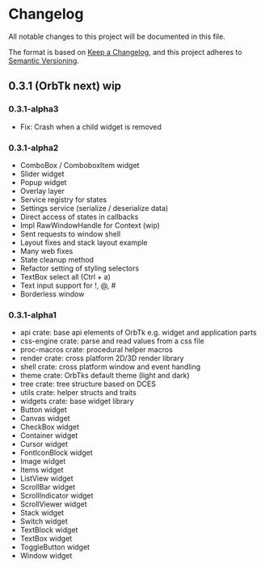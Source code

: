 # Changelog
All notable changes to this project will be documented in this file.

The format is based on [Keep a Changelog](https://keepachangelog.com/en/1.0.0/),
and this project adheres to [Semantic Versioning](https://semver.org/spec/v2.0.0.html).

## 0.3.1 (OrbTk next) wip

### 0.3.1-alpha3

* Fix: Crash when a child widget is removed

### 0.3.1-alpha2

* ComboBox / ComboboxItem widget
* Slider widget
* Popup widget
* Overlay layer
* Service registry for states
* Settings service (serialize / deserialize data)
* Direct access of states in callbacks
* Impl RawWindowHandle for Context (wip)
* Sent requests to window shell
* Layout fixes and stack layout example
* Many web fixes
* State cleanup method
* Refactor setting of styling selectors
* TextBox select all (Ctrl + a)
* Text input support for !, @, #
* Borderless window

### 0.3.1-alpha1

* api crate: base api elements of OrbTk e.g. widget and application parts
* css-engine crate: parse and read values from a css file
* proc-macros crate: procedural helper macros
* render crate: cross platform 2D/3D render library
* shell crate: cross platform window and event handling
* theme crate: OrbTks default theme (light and dark)
* tree crate: tree structure based on DCES
* utils crate: helper structs and traits
* widgets crate: base widget library
* Button widget
* Canvas widget
* CheckBox widget
* Container widget
* Cursor widget
* FontIconBlock widget
* Image widget
* Items widget
* ListView widget
* ScrollBar widget
* ScrollIndicator widget
* ScrollViewer widget
* Stack widget
* Switch widget
* TextBlock widget
* TextBox widget
* ToggleButton widget
* Window widget